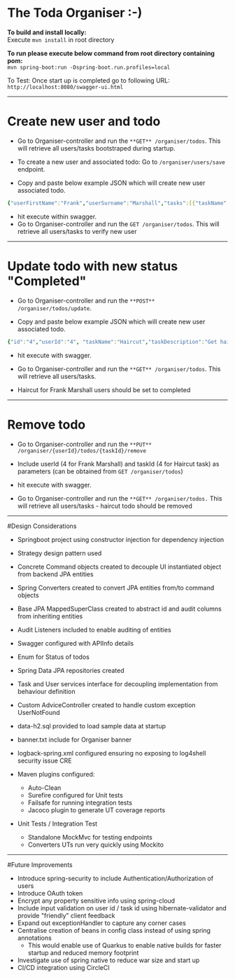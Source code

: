 # The Toda Organiser :-) 

**To build and install locally:**<br>
Execute `mvn install` in root directory

**To run please execute below command from root directory containing pom:**<br>
`mvn spring-boot:run -Dspring-boot.run.profiles=local`

To Test:
Once start up is completed go to following URL: <br>
`http://localhost:8080/swagger-ui.html`

---
# Create new user and todo
- Go to Organiser-controller and run the `**GET** /organiser/todos`.
This will retrieve all users/tasks bootstraped during startup. 

- To create a new user and associated todo:
Go to `/organiser/users/save` endpoint.

- Copy and paste below example JSON which will create new user 
associated todo.

```yaml
{"userFirstName":"Frank","userSurname":"Marshall","tasks":[{"taskName":"Haircut","taskDescription":"Get haircut again!","taskStatus":"IN_PROGRESS"}]}
```

- hit execute within swagger.<br>
- Go to Organiser-controller and run the `GET /organiser/todos`. This will retrieve all users/tasks to verify new user
___
# Update todo with new status "Completed"

- Go to Organiser-controller and run the `**POST** /organiser/todos/update`.
  
- Copy and paste below example JSON which will create new user
  associated todo.

```yaml
{"id":"4","userId":"4", "taskName":"Haircut","taskDescription":"Get haircut again!","taskStatus":"COMPLETED"}
```

- hit execute with swagger. 

- Go to Organiser-controller and run the `**GET** /organiser/todos`.
  This will retrieve all users/tasks.
- Haircut for Frank Marshall users should be set to completed

___
# Remove todo
- Go to Organiser-controller and run the `**PUT** /organiser/{userId}/todos/{taskId}/remove`
- Include userId (4 for Frank Marshall) and taskId (4 for Haircut task) as parameters (can be obtained from `GET /organiser/todos`)

- hit execute with swagger.

- Go to Organiser-controller and run the `**GET** /organiser/todos.`
  This will retrieve all users/tasks - haircut todo should be removed

---
#Design Considerations 
- Springboot project using constructor injection for dependency injection
- Strategy design pattern used
- Concrete Command objects created to decouple UI instantiated object from backend JPA entities
- Spring Converters created to convert JPA entities from/to command objects
- Base JPA MappedSuperClass created to abstract id and audit columns from inheriting entities
- Audit Listeners included to enable auditing of entities
- Swagger configured with APIInfo details
- Enum for Status of todos
- Spring Data JPA repositories created
- Task and User services interface for decoupling implementation from behaviour definition
- Custom AdviceController created to handle custom exception UserNotFound
- data-h2.sql provided to load sample data at startup
- banner.txt include for Organiser banner
- logback-spring.xml configured ensuring no exposing to log4shell security issue CRE
- Maven plugins configured:
  - Auto-Clean
  - Surefire configured for Unit tests
  - Failsafe for running integration tests
  - Jacoco plugin to generate UT coverage reports

- Unit Tests / Integration Test
  - Standalone MockMvc for testing endpoints
  - Converters UTs run very quickly using Mockito

---
#Future Improvements 
- Introduce spring-security to include Authentication/Authorization of users
- Introduce OAuth token
- Encrypt any property sensitive info using spring-cloud
- Include input validation on user id / task id using hibernate-validator and provide "friendly" client feedback
- Expand out exceptionHandler to capture any corner cases
- Centralise creation of beans in config class instead of using spring annotations
  - This would enable use of Quarkus to enable native builds for faster startup and reduced memory footprint
- Investigate use of spring native to reduce war size and start up
- CI/CD integration using CircleCI 